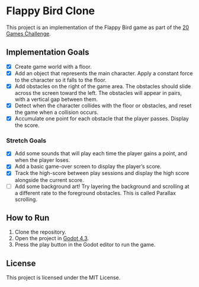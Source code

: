 # Flappy Bird Clone

This project is an implementation of the Flappy Bird game as part of the [20 Games Challenge](https://20_games_challenge.gitlab.io/games/flappy/).

## Implementation Goals

- [x] Create game world with a floor.
- [x] Add an object that represents the main character. Apply a constant force to the character so it falls to the floor.
- [x] Add obstacles on the right of the game area. The obstacles should slide across the screen toward the left. The obstacles will appear in pairs, with a vertical gap between them.
- [x] Detect when the character collides with the floor or obstacles, and reset the game when a collision occurs.
- [x] Accumulate one point for each obstacle that the player passes. Display the score.

### Stretch Goals

- [x] Add some sounds that will play each time the player gains a point, and when the player loses.
- [x] Add a basic game-over screen to display the player’s score.
- [x] Track the high-score between play sessions and display the high score alongside the current score.
- [ ] Add some background art! Try layering the background and scrolling at a different rate to the foreground obstacles. This is called Parallax scrolling.

## How to Run

1. Clone the repository.
2. Open the project in [Godot 4.3](https://godotengine.org/download/archive/4.3-stable/).
3. Press the play button in the Godot editor to run the game.

## License

This project is licensed under the MIT License.
